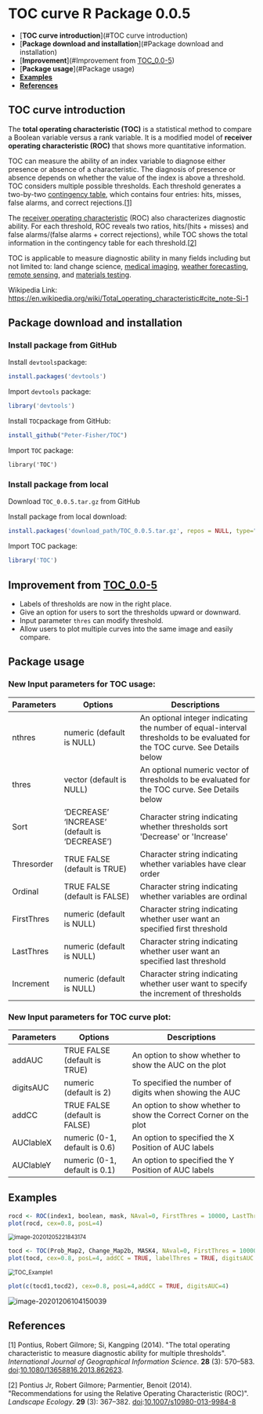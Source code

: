 

# TOC curve R Package 0.0.5

* [**TOC curve introduction**](#TOC curve introduction)
* [**Package download and installation**](#Package download and installation)
* [**Improvement**](#Improvement from  [TOC_0.0-5](https://cran.r-project.org/web/packages/TOC/index.html))
* [**Package usage**](#Package usage)
* [**Examples**](#Examples)
* [**References**](#References)

## TOC curve introduction

The **total operating characteristic (TOC)** is a statistical method to compare a Boolean variable versus a rank variable. It is a modified model of **receiver operating characteristic (ROC)** that shows more quantitative information.

TOC can measure the ability of an index variable to diagnose either presence or absence of a characteristic. The diagnosis of presence or absence depends on whether the value of the index is above a threshold. TOC considers multiple possible thresholds. Each threshold generates a two-by-two [contingency table](https://en.wikipedia.org/wiki/Contingency_table), which contains four entries: hits, misses, false alarms, and correct rejections.[[1\]](https://doi.org/10.1080%2F13658816.2013.862623)

The [receiver operating characteristic](https://en.wikipedia.org/wiki/Receiver_operating_characteristic) (ROC) also characterizes diagnostic ability. For each threshold, ROC reveals two ratios, hits/(hits + misses) and false alarms/(false alarms + correct rejections), while TOC shows the total information in the contingency table for each threshold.[[2\]](https://doi.org/10.1007%2Fs10980-013-9984-8) 

TOC is applicable to measure diagnostic ability in many fields including but not limited to: land change science, [medical imaging](https://en.wikipedia.org/wiki/Medical_imaging), [weather forecasting](https://en.wikipedia.org/wiki/Weather_forecasting), [remote sensing](https://en.wikipedia.org/wiki/Remote_sensing), and [materials testing](https://en.wikipedia.org/wiki/Materials_testing).

Wikipedia Link: https://en.wikipedia.org/wiki/Total_operating_characteristic#cite_note-Si-1

## Package download and installation

### Install package from GitHub

Install `devtools`package:

```R
install.packages('devtools')
```

Import `devtools` package:

```R
library('devtools')
```

Install `TOC`package from GitHub:

```R
install_github("Peter-Fisher/TOC")
```

Import `TOC` package:

```
library('TOC')
```

### Install package from local

Download `TOC_0.0.5.tar.gz` from GitHub

Install package from local download:

```R
install.packages('download_path/TOC_0.0.5.tar.gz', repos = NULL, type="source")
```

Import TOC package:

```R
library('TOC')
```

## Improvement from  [TOC_0.0-5](https://cran.r-project.org/web/packages/TOC/index.html)

- Labels of thresholds are now in the right place. 
- Give an option for users to sort the thresholds upward or downward.
- Input parameter `thres` can modify threshold.
- Allow users to plot multiple curves into the same image and easily compare.

## Package usage

### New Input parameters for TOC usage:

| Parameters | Options                                       | Descriptions                                                 |
| ---------- | --------------------------------------------- | ------------------------------------------------------------ |
| nthres     | numeric (default is NULL)                     | An optional integer indicating the number of equal-interval thresholds to be evaluated for the TOC curve. See Details below |
| thres      | vector (default is NULL)                      | An optional numeric vector of thresholds to be evaluated for the TOC curve. See Details below |
| Sort       | ‘DECREASE’ ‘INCREASE’ (default is ‘DECREASE’) | Character string indicating whether thresholds sort 'Decrease' or 'Increase' |
| Thresorder | TRUE FALSE (default is TRUE)                  | Character string indicating whether variables have clear order |
| Ordinal    | TRUE FALSE (default is FALSE)                 | Character string indicating whether variables are ordinal    |
| FirstThres | numeric (default is NULL)                     | Character string indicating whether user want an specified first threshold |
| LastThres  | numeric (default is NULL)                     | Character string indicating whether user want an specified last threshold |
| Increment  | numeric (default is NULL)                     | Character string indicating whether user want to specify the increment of thresholds |

### New Input parameters for TOC curve plot:

| Parameters | Options                       | Descriptions                                                 |
| ---------- | ----------------------------- | ------------------------------------------------------------ |
| addAUC     | TRUE FALSE (default is TRUE)  | An option to show whether to show the AUC on the plot        |
| digitsAUC  | numeric (default is 2)        | To specified the number of digits when showing the AUC       |
| addCC      | TRUE FALSE (default is FALSE) | An option to show whether to show the Correct Corner on the plot |
| AUClableX  | numeric (0-1, default is 0.6) | An option to specified the X Position of AUC labels          |
| AUClableY  | numeric (0-1, default is 0.1) | An option to specified the Y Position of AUC labels          |



## Examples

```R
rocd <- ROC(index1, boolean, mask, NAval=0, FirstThres = 10000, LastThres = 50000, Increment = 5000, sort='DECREASE')
plot(rocd, cex=0.8, posL=4)
```

<img src="imgs\ROC_Example1.png" alt="image-20201205221843174" style="zoom: 80%;" />

```R
tocd <- TOC(Prob_Map2, Change_Map2b, MASK4, NAval=0, FirstThres = 10000, LastThres = 50000, Increment = 5000, sort='DECREASE')
plot(tocd, cex=0.8, posL=4, addCC = TRUE, labelThres = TRUE, digitsAUC = 4)
```

<img src="imgs\TOC_Example1.png" alt="TOC_Example1" style="zoom: 80%;" />

```R
plot(c(tocd1,tocd2), cex=0.8, posL=4,addCC = TRUE, digitsAUC=4)
```

![image-20201206104150039](imgs\TOC_MultiPlot.png)

## References

[1] Pontius, Robert Gilmore; Si, Kangping (2014). "The total operating characteristic to measure diagnostic ability for multiple thresholds". *International Journal of Geographical Information Science*. **28** (3): 570–583. [doi](https://en.wikipedia.org/wiki/Doi_(identifier)):[10.1080/13658816.2013.862623](https://doi.org/10.1080%2F13658816.2013.862623).

[2]  Pontius Jr, Robert Gilmore; Parmentier, Benoit (2014). "Recommendations for using the Relative Operating Characteristic (ROC)". *Landscape Ecology*. **29** (3): 367–382. [doi](https://en.wikipedia.org/wiki/Doi_(identifier)):[10.1007/s10980-013-9984-8](https://doi.org/10.1007%2Fs10980-013-9984-8)